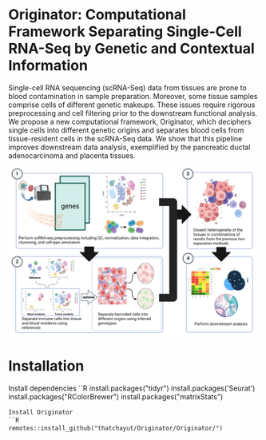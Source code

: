 # Originator: Computational Framework Separating Single-Cell RNA-Seq by Genetic and Contextual Information

Single-cell RNA sequencing (scRNA-Seq) data from tissues are prone to blood contamination in sample preparation. Moreover, some tissue samples comprise cells of different genetic makeups. These issues require rigorous preprocessing and cell filtering prior to the downstream functional analysis. We propose a new computational framework, Originator, which deciphers single cells into different genetic origins and separates blood cells from tissue-resident cells in the scRNA-Seq data. We show that this pipeline improves downstream data analysis, exemplified by the pancreatic ductal adenocarcinoma and placenta tissues.

<img src="./image/originator_pipeline.png" alt="originator_pipeline" width="500"/>

# Installation
Install dependencies
``R
install.packages("tidyr")
install.packages('Seurat')
install.packages("RColorBrewer")
install.packages("matrixStats")
```
Install Originator
``R
remotes::install_github("thatchayut/Originator/Originator/")
```
